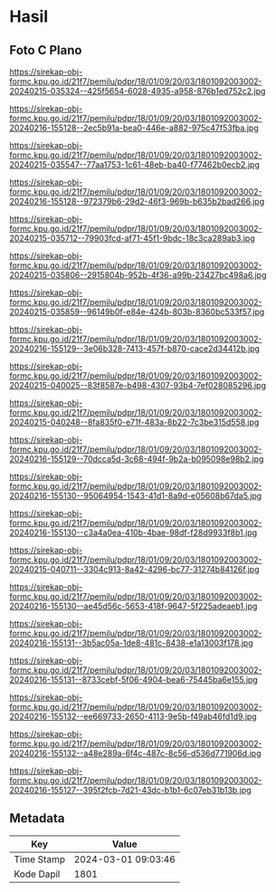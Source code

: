 # Hasil

## Foto C Plano

https://sirekap-obj-formc.kpu.go.id/21f7/pemilu/pdpr/18/01/09/20/03/1801092003002-20240215-035324--425f5654-6028-4935-a958-876b1ed752c2.jpg

https://sirekap-obj-formc.kpu.go.id/21f7/pemilu/pdpr/18/01/09/20/03/1801092003002-20240216-155128--2ec5b91a-bea0-446e-a882-975c47f53fba.jpg

https://sirekap-obj-formc.kpu.go.id/21f7/pemilu/pdpr/18/01/09/20/03/1801092003002-20240215-035547--77aa1753-1c61-48eb-ba40-f77462b0ecb2.jpg

https://sirekap-obj-formc.kpu.go.id/21f7/pemilu/pdpr/18/01/09/20/03/1801092003002-20240216-155128--972379b6-29d2-46f3-969b-b635b2bad266.jpg

https://sirekap-obj-formc.kpu.go.id/21f7/pemilu/pdpr/18/01/09/20/03/1801092003002-20240215-035712--79903fcd-af71-45f1-9bdc-18c3ca289ab3.jpg

https://sirekap-obj-formc.kpu.go.id/21f7/pemilu/pdpr/18/01/09/20/03/1801092003002-20240215-035806--2915804b-952b-4f36-a99b-23427bc498a6.jpg

https://sirekap-obj-formc.kpu.go.id/21f7/pemilu/pdpr/18/01/09/20/03/1801092003002-20240215-035859--96149b0f-e84e-424b-803b-8360bc533f57.jpg

https://sirekap-obj-formc.kpu.go.id/21f7/pemilu/pdpr/18/01/09/20/03/1801092003002-20240216-155129--3e06b328-7413-457f-b870-cace2d34412b.jpg

https://sirekap-obj-formc.kpu.go.id/21f7/pemilu/pdpr/18/01/09/20/03/1801092003002-20240215-040025--83f8587e-b498-4307-93b4-7ef028085296.jpg

https://sirekap-obj-formc.kpu.go.id/21f7/pemilu/pdpr/18/01/09/20/03/1801092003002-20240215-040248--8fa835f0-e71f-483a-8b22-7c3be315d558.jpg

https://sirekap-obj-formc.kpu.go.id/21f7/pemilu/pdpr/18/01/09/20/03/1801092003002-20240216-155129--70dcca5d-3c68-494f-9b2a-b095098e98b2.jpg

https://sirekap-obj-formc.kpu.go.id/21f7/pemilu/pdpr/18/01/09/20/03/1801092003002-20240216-155130--95064954-1543-41d1-8a9d-e05608b67da5.jpg

https://sirekap-obj-formc.kpu.go.id/21f7/pemilu/pdpr/18/01/09/20/03/1801092003002-20240216-155130--c3a4a0ea-410b-4bae-98df-f28d9933f8b1.jpg

https://sirekap-obj-formc.kpu.go.id/21f7/pemilu/pdpr/18/01/09/20/03/1801092003002-20240215-040711--3304c913-8a42-4296-bc77-31274b84126f.jpg

https://sirekap-obj-formc.kpu.go.id/21f7/pemilu/pdpr/18/01/09/20/03/1801092003002-20240216-155130--ae45d56c-5653-418f-9647-5f225adeaeb1.jpg

https://sirekap-obj-formc.kpu.go.id/21f7/pemilu/pdpr/18/01/09/20/03/1801092003002-20240216-155131--3b5ac05a-1de8-481c-8438-e1a13003f178.jpg

https://sirekap-obj-formc.kpu.go.id/21f7/pemilu/pdpr/18/01/09/20/03/1801092003002-20240216-155131--8733cebf-5f06-4904-bea6-75445ba6e155.jpg

https://sirekap-obj-formc.kpu.go.id/21f7/pemilu/pdpr/18/01/09/20/03/1801092003002-20240216-155132--ee669733-2650-4113-9e5b-f49ab46fd1d9.jpg

https://sirekap-obj-formc.kpu.go.id/21f7/pemilu/pdpr/18/01/09/20/03/1801092003002-20240216-155132--a48e289a-6f4c-487c-8c56-d536d771906d.jpg

https://sirekap-obj-formc.kpu.go.id/21f7/pemilu/pdpr/18/01/09/20/03/1801092003002-20240216-155127--395f2fcb-7d21-43dc-b1b1-6c07eb31b13b.jpg


## Metadata

| Key        | Value               |
| ---------- | ------------------- |
| Time Stamp | 2024-03-01 09:03:46 |
| Kode Dapil | 1801                |



